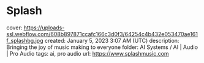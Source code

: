 # Splash

cover: https://uploads-ssl.webflow.com/608b897871ccafc166c3d0f3/64254c4b432e053470ae161f_splashbg.jpg
created: January 5, 2023 3:07 AM (UTC)
description: Bringing the joy of music making to everyone
folder: AI Systems / AI | Audio | Pro Audio
tags: ai, pro audio
url: https://www.splashmusic.com
